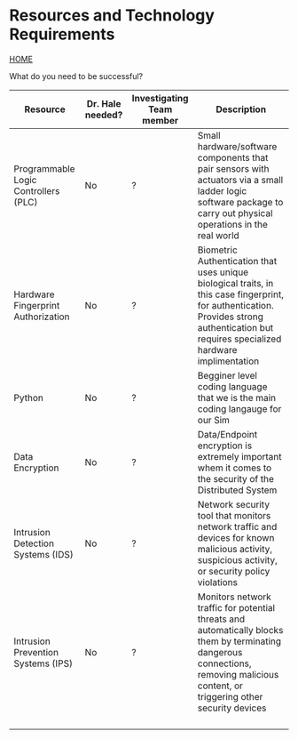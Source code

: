 # Resources and Technology Requirements
[HOME](https://github.com/adamspanier/Distributed-Systems-Security)

What do you need to be successful?

|Resource  | Dr. Hale needed? | Investigating Team member | Description |
|-------------------|---------|---------------------------|-------------|
|Programmable Logic Controllers (PLC) | No | ? |Small hardware/software components that pair sensors with actuators via a small ladder logic software package to carry out physical operations in the real world |
|Hardware Fingerprint Authorization | No | ? |Biometric Authentication that uses unique biological traits, in this case fingerprint, for authentication. Provides strong authentication but requires specialized hardware implimentation|
|Python | No | ? |Begginer level coding language that we is the main coding langauge for our Sim |
|Data Encryption | No| ? |Data/Endpoint encryption is extremely important whem it comes to the security of the Distributed System |
|Intrusion Detection Systems (IDS) | No | ? |Network security tool that monitors network traffic and devices for known malicious activity, suspicious activity, or security policy violations |
|Intrusion Prevention Systems (IPS)| No | ? |Monitors network traffic for potential threats and automatically blocks them by terminating dangerous connections, removing malicious content, or triggering other security devices |
|||  |  |
|| |  | |
|| | | |
|| |  | |
